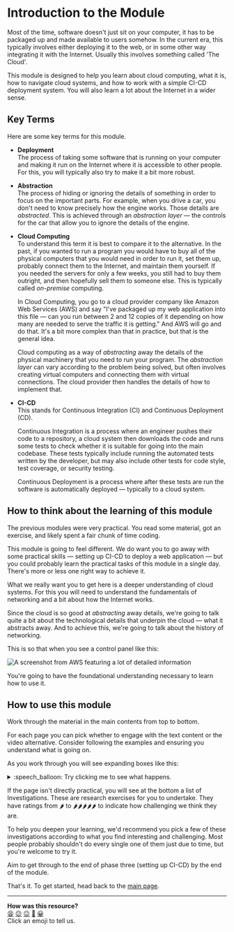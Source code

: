 # Introduction to the Module

Most of the time, software doesn't just sit on your computer, it has to be
packaged up and made available to users somehow. In the current era, this
typically involves either deploying it to the web, or in some other way
integrating it with the Internet. Usually this involves something called 'The
Cloud'.

This module is designed to help you learn about cloud computing, what it is, how
to navigate cloud systems, and how to work with a simple CI-CD deployment
system. You will also learn a lot about the Internet in a wider sense.

## Key Terms

Here are some key terms for this module.

* **Deployment**  
  The process of taking some software that is running on your computer and
  making it run on the Internet where it is accessible to other people. For
  this, you will typically also try to make it a bit more robust.

* **Abstraction**  
  The process of hiding or ignoring the details of something in order to focus
  on the important parts. For example, when you drive a car, you don't need to
  know precisely how the engine works. Those details are _abstracted_. This is
  achieved through an _abstraction layer_ — the controls for the car that allow
  you to ignore the details of the engine.

* **Cloud Computing**  
  To understand this term it is best to compare it to the alternative. In the
  past, if you wanted to run a program you would have to buy all of the physical
  computers that you would need in order to run it, set them up, probably
  connect them to the Internet, and maintain them yourself. If you needed the
  servers for only a few weeks, you still had to buy them outright, and then
  hopefully sell them to someone else. This is typically called _on-premise_
  computing.

  In Cloud Computing, you go to a cloud provider company like Amazon Web
  Services (AWS) and say "I've packaged up my web application into this file —
  can you run between 2 and 12 copies of it depending on how many are needed to
  serve the traffic it is getting." And AWS will go and do that. It's a bit more
  complex than that in practice, but that is the general idea.

  Cloud computing as a way of _abstracting_ away the details of the physical
  machinery that you need to run your program. The _abstraction layer_ can vary
  according to the problem being solved, but often involves creating virtual
  computers and connecting them with virtual connections. The cloud provider
  then handles the details of how to implement that.

* **CI-CD**  
  This stands for Continuous Integration (CI) and Continuous Deployment (CD).
  
  Continuous Integration is a process where an engineer pushes their code to a
  repository, a cloud system then downloads the code and runs some tests to
  check whether it is suitable for going into the main codebase. These tests
  typically include running the automated tests written by the developer, but
  may also include other tests for code style, test coverage, or security
  testing.

  Continuous Deployment is a process where after these tests are run the
  software is automatically deployed — typically to a cloud system.

## How to think about the learning of this module

The previous modules were very practical. You read some material, got an
exercise, and likely spent a fair chunk of time coding.

This module is going to feel different. We do want you to go away with some
practical skills — setting up CI-CD to deploy a web application — but you could
probably learn the practical tasks of this module in a single day. There's more
or less one right way to achieve it.

What we really want you to get here is a deeper understanding of cloud systems.
For this you will need to understand the fundamentals of networking and a bit
about how the Internet works.

Since the cloud is so good at _abstracting_ away details, we're going to talk
quite a bit about the technological details that underpin the cloud — what it
abstracts away. And to achieve this, we're going to talk about the history of
networking.

This is so that when you see a control panel like this:

![A screenshot from AWS featuring a lot of detailed
information](../resources/aws-screenshot.png)

You're going to have the foundational understanding necessary to learn how to
use it.

## How to use this module

Work through the material in the main contents from top to bottom.

For each page you can pick whether to engage with the text content or the video
alternative. Consider following the examples and ensuring you understand what is
going on.

As you work through you will see expanding boxes like this:

<details>
  <summary>:speech_balloon: Try clicking me to see what happens.</summary>

  ---

  Surprise!

  Sometimes these will provide a bit more context, extra challenge, answer
  questions you might have, or help you fix errors we suspect might come up for
  some learners.
  
  They are always optional. Open them if you want to or skip them if you don't.

  ---

</details>

If the page isn't directly practical, you will see at the bottom a list of
Investigations. These are research exercises for you to undertake. They have
ratings from :hot_pepper: to
:hot_pepper::hot_pepper::hot_pepper::hot_pepper::hot_pepper: to indicate how
challenging we think they are.

To help you deepen your learning, we'd recommend you pick a few of these
investigations according to what you find interesting and challenging. Most
people probably shouldn't do every single one of them just due to time, but
you're welcome to try it.

Aim to get through to the end of phase three (setting up CI-CD) by the end of
the module.

<!-- OMITTED -->

That's it. To get started, head back to the [main page](../README.md).


<!-- BEGIN GENERATED SECTION DO NOT EDIT -->

---

**How was this resource?**  
[😫](https://airtable.com/shrUJ3t7KLMqVRFKR?prefill_Repository=makersacademy%2Fcloud-deployment&prefill_File=00_introduction%2F01_introduction.md&prefill_Sentiment=😫) [😕](https://airtable.com/shrUJ3t7KLMqVRFKR?prefill_Repository=makersacademy%2Fcloud-deployment&prefill_File=00_introduction%2F01_introduction.md&prefill_Sentiment=😕) [😐](https://airtable.com/shrUJ3t7KLMqVRFKR?prefill_Repository=makersacademy%2Fcloud-deployment&prefill_File=00_introduction%2F01_introduction.md&prefill_Sentiment=😐) [🙂](https://airtable.com/shrUJ3t7KLMqVRFKR?prefill_Repository=makersacademy%2Fcloud-deployment&prefill_File=00_introduction%2F01_introduction.md&prefill_Sentiment=🙂) [😀](https://airtable.com/shrUJ3t7KLMqVRFKR?prefill_Repository=makersacademy%2Fcloud-deployment&prefill_File=00_introduction%2F01_introduction.md&prefill_Sentiment=😀)  
Click an emoji to tell us.

<!-- END GENERATED SECTION DO NOT EDIT -->
